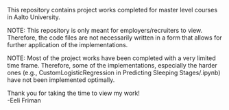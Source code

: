 This repository contains project works completed for master level courses in Aalto University.

NOTE: This repository is only meant for employers/recruiters to view. Therefore, the code files are not necessarily written in a form that allows for further application of the implementations.

NOTE: Most of the project works have been completed with a very limited time frame. Therefore, some of the implementations, especially the harder ones (e.g., CustomLogisticRegression in Predicting Sleeping Stages/.ipynb) have not been implemented optimally. 



Thank you for taking the time to view my work! \
-Eeli Friman
